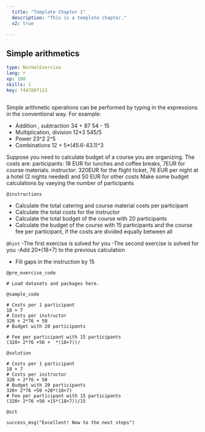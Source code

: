 ```yaml
---
  title: "Template Chapter 1"
  description: "This is a template chapter."
  v2: true

---
```

## Simple arithmetics

```yaml
type: NormalExercise
lang: r
xp: 100
skills: 1
key: f44788f113



```

Simple arithmetic operations can be performed by typing in the expressions in the conventional way. For example:

- Addition , subtraction
                 34 + 87
                54 - 15
- Multiplication, division
          12*3
         545/5
- Power
      23^2
      2^5
- Combinations
   12 + 5*(45.6-43.1)^3

Suppose you need to calculate budget of a course you are organizing. 
The costs are: 
participants: 18 EUR for lunches and coffee breaks, 7EUR for course materials.
instructor: 320EUR for the flight ticket, 76 EUR per night at a hotel (2 nights needed)  and 50 EUR for other costs
Make some budget calculations by vaeying the number of participants 

`@instructions`
- Calculate the total catering and course material costs per participant
- Calculate the total costs for the instructor
- Calculate the total budget of the course with 20 participants
- Calculate the budget of the course with 15 participants and the course fee per participant, if the costs are divided equally between all

`@hint`
-The first exercise is solved for you
-The second exercise is solved for you
-Add 20*(18+7) to the previous calculation
- Fill gaps in the instruction by 15

`@pre_exercise_code`
```{r}
# Load datasets and packages here.

```
`@sample_code`
```{r}
# Costs per 1 participant
18 + 7
# Costs per instructor
320 + 2*76 + 50
# Budget with 20 participants

# Fee per participant with 15 participants
(320+ 2*76 +50 +  *(18+7))/

```
`@solution`
```{r}
# Costs per 1 participant
18 + 7
# Costs per instructor
320 + 2*76 + 50
# Budget with 20 participants
320+ 2*76 +50 +20*(18+7)
# Fee per participant with 15 participants
(320+ 2*76 +50 +15*(18+7))/15

```
`@sct`
```{r}
success_msg("Excellent! Now to the next steps")
```




